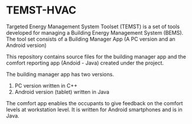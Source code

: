 # TEMST-HVAC
Targeted Energy Management System Toolset (TEMST) is a set of tools developed for managing a Building Energy Management System (BEMS). The tool set consists of a Building Manager App (A PC version and an Android version)

This repository contains source files for the building manager app and the comfort reporting app (Andoid - Java) created under the project. 

The building manager app has two versions. 
  1. PC version written in C++
  2. Android version (tablet) written in Java
  
The comfort app enables the occupants to give feedback on the comfort levels at workstation level. It is written for Android smartphones and is in Java.
